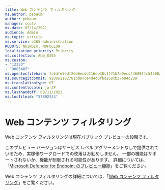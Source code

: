 ```yaml
---
title: Web コンテンツ フィルタリング
ms.author: pebaum
author: pebaum
manager: scotv
ms.date: 07/14/2021
audience: Admin
ms.topic: article
ms.service: o365-administration
ROBOTS: NOINDEX, NOFOLLOW
localization_priority: Priority
ms.collection: Adm_O365
ms.custom:
- "12383"
- "9005487"
ms.openlocfilehash: fc6dfe5edf26e6ecdd216eb38c1f71b7a9ecd4468944c54508a97b2f64e98a17
ms.sourcegitcommit: 920051182781bd97ce4d4d6fbd268cb37b84d239
ms.translationtype: HT
ms.contentlocale: ja-JP
ms.lasthandoff: 08/11/2021
ms.locfileid: "57892244"
---
```

# <a name="web-content-filtering"></a>Web コンテンツ フィルタリング

Web コンテンツ フィルタリングは現在パブリック プレビューの段階です。

このプレビュー バージョンはサービス レベル アグリーメントなしで提供されているため、実稼働ワークロードでの使用はお勧めしません。 一部の機能はサポートされないか、機能が制限される可能性があります。 詳細については、「[Microsoft Defender for Endpoint のプレビュー機能](https://docs.microsoft.com/microsoft-365/security/defender-endpoint/preview)」をご覧ください。

Web コンテンツ フィルタリングの詳細については、「[Web コンテンツ フィルタリング](https://docs.microsoft.com/microsoft-365/security/defender-endpoint/web-content-filtering)」をご覧ください。